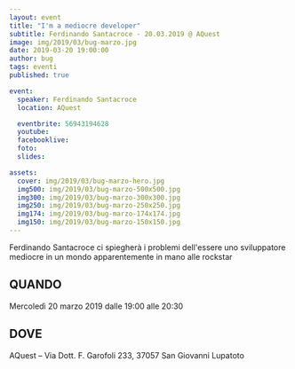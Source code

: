 ```yaml
---
layout: event
title: "I'm a mediocre developer"
subtitle: Ferdinando Santacroce - 20.03.2019 @ AQuest
image: img/2019/03/bug-marzo.jpg
date: 2019-03-20 19:00:00
author: bug
tags: eventi
published: true

event:
  speaker: Ferdinando Santacroce
  location: AQuest

  eventbrite: 56943194628
  youtube:
  facebooklive:
  foto:
  slides:

assets:
  cover: img/2019/03/bug-marzo-hero.jpg
  img500: img/2019/03/bug-marzo-500x500.jpg
  img300: img/2019/03/bug-marzo-300x300.jpg
  img250: img/2019/03/bug-marzo-250x250.jpg
  img174: img/2019/03/bug-marzo-174x174.jpg
  img150: img/2019/03/bug-marzo-150x150.jpg
---
```


Ferdinando Santacroce ci spiegherà i problemi dell'essere uno sviluppatore mediocre in un mondo apparentemente in mano alle rockstar

## QUANDO

Mercoledì 20 marzo 2019 dalle 19:00 alle 20:30

## DOVE

AQuest – Via Dott. F. Garofoli 233, 37057 San Giovanni Lupatoto
